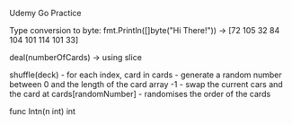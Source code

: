 Udemy Go Practice

Type conversion to byte: fmt.Println([]byte("Hi There!")) -> [72 105 32 84 104 101 114 101 33]

deal(numberOfCards) -> using slice

shuffle(deck)
    - for each index, card in cards
    - generate a random number between 0 and the length of the card array -1
    - swap the current cars and the card at cards[randomNumber]
    - randomises the order of the cards

func Intn(n int) int

